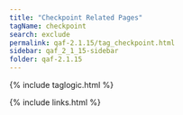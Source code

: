 ```yaml
---
title: "Checkpoint Related Pages"
tagName: checkpoint
search: exclude
permalink: qaf-2.1.15/tag_checkpoint.html
sidebar: qaf_2_1_15-sidebar
folder: qaf-2.1.15
---
```

{% include taglogic.html %}

{% include links.html %}
